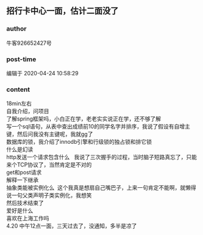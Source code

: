 ## 招行卡中心一面，估计二面没了
### author 
牛客926652427号
### post-time 

编辑于  2020-04-24 10:58:29
### content 
<div class="post-topic-des nc-post-content">
 <div>
  18min左右
 </div>
 <div>
  自我介绍，问项目
 </div>
 <div>
  了解spring框架吗，小白正在学，老老实实说正在学，还不够了解
 </div>
 <div>
  写一个sql语句，从表中查出成绩前10的同学名字并排序，我说了假设有自增主键，然后问我没有主键呢，我就gg了
 </div>
 <div>
  数据库的锁，我介绍了innodb引擎和行级锁的独占锁和排它锁
 </div>
 <div>
  什么是幻读
 </div>
 <div>
  http发送一个请求包含什么   我说了三次握手的过程，当时脑子短路真忘了，只能来个TCP协议了，当然肯定是不对的
 </div>
 <div>
  get和post请求
 </div>
 <div>
  解释一下继承
 </div>
 <div>
  抽象类能被实例化么  这个我真是想扇自己嘴巴子，上来一句肯定不能啊，就懒得说一句父类声明子类实例化，我想笑
 </div>
 <div>
  然后技术结束了
 </div>
 <div>
  爱好是什么
 </div>
 <div>
  喜欢在上海工作吗
 </div>
 <div>
  4.20 中午12点一面，三天过去了，没通知，多半是凉了
 </div>
</div>
